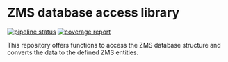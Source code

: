 # ZMS database access library

[![pipeline status](https://gitlab.com/eappointment/zmsdb/badges/main/pipeline.svg)](https://gitlab.com/eappointment/zmsdb/-/commits/main)
[![coverage report](https://gitlab.com/eappointment/zmsdb/badges/main/coverage.svg)](https://eappointment.gitlab.io/zmsdb/_tests/coverage/index.html)

This repository offers functions to access the ZMS database structure and converts the data to the defined ZMS entities.
